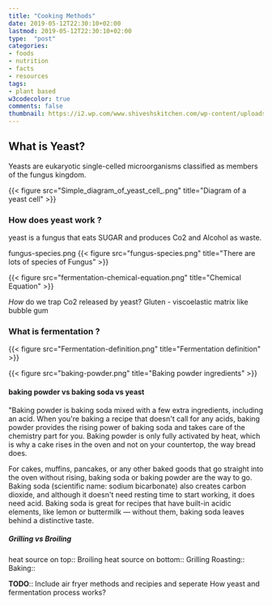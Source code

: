 ```yaml
---
title: "Cooking Methods"
date: 2019-05-12T22:30:10+02:00
lastmod: 2019-05-12T22:30:10+02:00
type:  "post"
categories:
- foods
- nutrition
- facts
- resources
tags:
- plant based
w3codecolor: true
comments: false
thumbnail: https://i2.wp.com/www.shiveshskitchen.com/wp-content/uploads/2013/05/Cooking-Methods.jpg?resize=500%2C300&ssl=1
---
```



## What is Yeast?
Yeasts are eukaryotic single-celled microorganisms classified as members of the fungus kingdom.

{{< figure src="Simple_diagram_of_yeast_cell_.png" title="Diagram of a yeast cell" >}}

### How does yeast work ?
yeast is a fungus that eats SUGAR and produces Co2 and Alcohol as waste.

fungus-species.png
{{< figure src="fungus-species.png" title="There are lots of species of Fungus" >}}

{{< figure src="fermentation-chemical-equation.png" title="Chemical Equation" >}}

*How* do we trap Co2 released by yeast?
Gluten - viscoelastic matrix
like bubble gum

### What is fermentation ?
{{< figure src="Fermentation-definition.png" title="Fermentation definition" >}}


{{< figure src="baking-powder.png" title="Baking powder ingredients" >}}

#### baking powder vs baking soda vs yeast
"Baking powder is baking soda mixed with a few extra ingredients, including an acid. When you're baking a recipe that doesn't call for any acids, baking powder provides the rising power of baking soda and takes care of the chemistry part for you. Baking powder is only fully activated by heat, which is why a cake rises in the oven and not on your countertop, the way bread does.

For cakes, muffins, pancakes, or any other baked goods that go straight into the oven without rising, baking soda or baking powder are the way to go. Baking soda (scientific name: sodium bicarbonate) also creates carbon dioxide, and although it doesn't need resting time to start working, it does need acid. Baking soda is great for recipes that have built-in acidic elements, like lemon or buttermilk — without them, baking soda leaves behind a distinctive taste.


##### Grilling vs Broiling
heat source on top:: Broiling
heat source on bottom:: Grilling
Roasting::
Baking::

**TODO**:: Include air fryer methods and recipies and seperate How yeast and fermentation process works?

